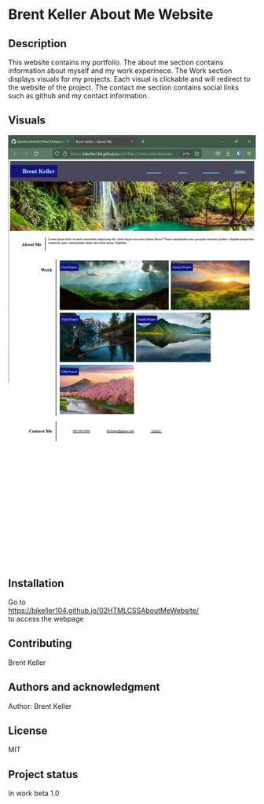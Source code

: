 # Brent Keller About Me Website





## Description
This website contains my portfolio. The about me section contains information about myself and my work experinece. 
The Work section displays visuals for my projects. Each visual is clickable and will redirect to the website of the project.
The contact me section contains social links such as github and my contact information.


## Visuals


![Horiseon Webpage](./assets/images/Final%20Screenshot.png)

## Installation
Go to <br/> https://bikeller104.github.io/02HTMLCSSAboutMeWebsite/  <br/>to access the webpage


## Contributing
Brent Keller

## Authors and acknowledgment
Author: Brent Keller

## License
MIT

## Project status
In work
beta 1.0
